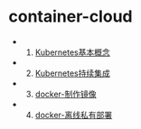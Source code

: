 # container-cloud

- 1. [Kubernetes基本概念](https://github.com/QingyaFan/container-cloud/blob/master/kubernetes-%E6%A6%82%E5%BF%B5-2018-06-a.md)
- 2. [Kubernetes持续集成](https://github.com/QingyaFan/container-cloud/blob/master/kubernetes-%E6%8C%81%E7%BB%AD%E9%9B%86%E6%88%90-2018-06-c.md)
- 3. [docker-制作镜像](https://github.com/QingyaFan/container-cloud/blob/master/docker-%E5%88%B6%E4%BD%9C%E9%95%9C%E5%83%8F-2018-06-b.md)
- 4. [docker-离线私有部署](https://github.com/QingyaFan/container-cloud/blob/master/docker-%E7%A6%BB%E7%BA%BF%E7%A7%81%E6%9C%89%E9%83%A8%E7%BD%B2-2018-06-d.md)